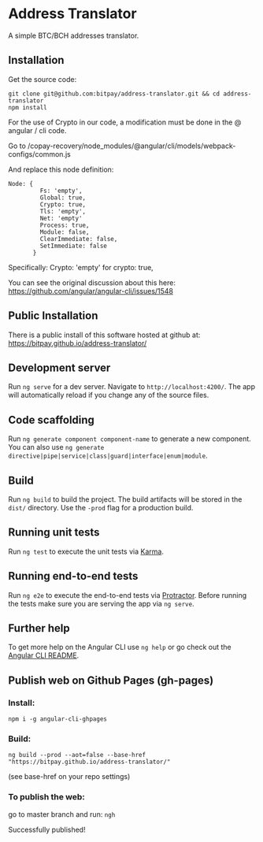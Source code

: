 # Address Translator
A simple BTC/BCH addresses translator.

## Installation
Get the source code:

```
git clone git@github.com:bitpay/address-translator.git && cd address-translator
npm install
```

For the use of Crypto in our code, a modification must be done in the @ angular / cli code.

Go to /copay-recovery/node_modules/@angular/cli/models/webpack-configs/common.js

And replace this node definition:
```
Node: {
         Fs: 'empty',
         Global: true,
         Crypto: true,
         Tls: 'empty',
         Net: 'empty'
         Process: true,
         Module: false,
         ClearImmediate: false,
         SetImmediate: false
       }
```

Specifically:
Crypto: 'empty' for crypto: true,

You can see the original discussion about this here: https://github.com/angular/angular-cli/issues/1548

## Public Installation

There is a public install of this software hosted at github at: 
https://bitpay.github.io/address-translator/

## Development server

Run `ng serve` for a dev server. Navigate to `http://localhost:4200/`. The app will automatically reload if you change any of the source files.

## Code scaffolding

Run `ng generate component component-name` to generate a new component. You can also use `ng generate directive|pipe|service|class|guard|interface|enum|module`.

## Build

Run `ng build` to build the project. The build artifacts will be stored in the `dist/` directory. Use the `-prod` flag for a production build.

## Running unit tests

Run `ng test` to execute the unit tests via [Karma](https://karma-runner.github.io).

## Running end-to-end tests

Run `ng e2e` to execute the end-to-end tests via [Protractor](http://www.protractortest.org/).
Before running the tests make sure you are serving the app via `ng serve`.

## Further help

To get more help on the Angular CLI use `ng help` or go check out the [Angular CLI README](https://github.com/angular/angular-cli/blob/master/README.md).

## Publish web on Github Pages (gh-pages)

### Install:
`npm i -g angular-cli-ghpages`

### Build:
`ng build --prod --aot=false --base-href "https://bitpay.github.io/address-translator/"`

(see base-href on your repo settings)

### To publish the web:
go to master branch and run:
`ngh`

Successfully published!

